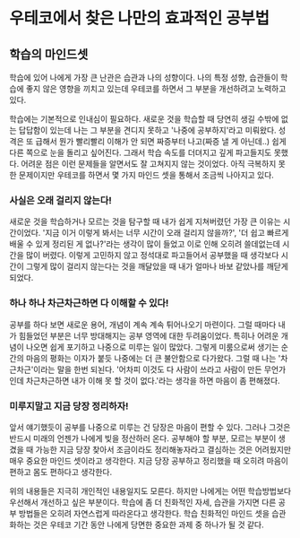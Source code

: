 # 우테코에서 찾은 나만의 효과적인 공부법
## 학습의 마인드셋

학습에 있어 나에게 가장 큰 난관은 습관과 나의 성향이다. 나의 특정 성향, 습관들이 학습에 좋지 않은 영향을 끼치고 있는데 우테코를 하면서 그 부분을 개선하려고 노력하고 있다.

학습에는 기본적으로 인내심이 필요하다. 새로운 것을 학습할 때 당연히 생길 수밖에 없는 답답함이 있는데 나는 그 부분을 견디지 못하고 '나중에 공부하지'라고 미뤄왔다. 성격은 또 급해서 뭔가 빨리빨리 이해가 안 되면 짜증부터 나고(짜증 낼 게 아닌데..) 쉽게 다른 쪽으로 눈을 돌리고 싶어진다. 그래서 학습 속도를 더뎌지고 깊게 파고들지도 못했다. 어려운 점은 이런 문제들을 알면서도 잘 고쳐지지 않는 것이었다. 아직 극복하지 못한 문제이지만 우테코를 하면서 몇 가지 마인드 셋을 통해서 조금씩 나아지고 있다.

### 사실은 오래 걸리지 않는다!
새로운 것을 학습하거나 모르는 것을 탐구할 때 내가 쉽게 지쳐버렸던 가장 큰 이유는 시간이었다.
'지금 이거 이렇게 봐서는 너무 시간이 오래 걸리지 않을까?', '더 쉽고 빠르게 배울 수 있게 정리된 게 없나?'라는 생각이 많이 들었고 이로 인해 오히려 쓸데없는데 시간을 많이 버렸다.
이렇게 고민하지 않고 정석대로 파고들어서 공부했을 때 생각보다 시간이 그렇게 많이 걸리지 않는다는 것을 깨달았을 때 내가 얼마나 바보 같았나를 깨닫게 되었다.

### 하나 하나 차근차근하면 다 이해할 수 있다!
공부를 하다 보면 새로운 용어, 개념이 계속 계속 튀어나오기 마련이다. 그럴 때마다 내가 힘들었던 부분은 너무 방대해지는 공부 영역에 대한 두려움이었다.
특히나 어려운 개념이 나오면 쉽게 포기하고 나중으로 미루는 일이 많았다. 그렇게 미룸으로써 생기는 순간의 마음의 평화는 이자가 붙듯 나중에는 더 큰 불안함으로 다가왔다.
그럴 때 나는 '차근차근'이라는 말을 한번 되뇐다. '어차피 이것도 다 사람이 쓰라고 사람이 만든 무언가인데 차근차근하면 내가 이해 못 할 것이 없다.'라는 생각을 하면 마음이 좀 편해졌다.

### 미루지말고 지금 당장 정리하자!
앞서 얘기했듯이 공부를 나중으로 미루는 건 당장은 마음이 편할 수 있다. 그러나 그것은 반드시 미래의 언젠가 나에게 빚을 정산하러 온다.
공부해야 할 부분, 모르는 부분이 생겼을 때 가능한 지금 당장 찾아서 조금이라도 정리해놓자라고 결심하는 것은 어려웠지만 매우 중요한 마인드 셋이라고 생각한다.
지금 당장 공부하고 정리했을 때 오히려 마음이 편하고 몸도 편하다고 생각한다.

위의 내용들은 지극히 개인적인 내용일지도 모른다. 하지만 나에게는 어떤 학습방법보다 우선해서 개선하고 싶은 부분이다.
학습에 좀 더 친화적인 자세, 습관을 가지면 다른 공부 방법들은 오히려 자연스럽게 따라온다고 생각한다.
학습 친화적인 마인드 셋을 습관화하는 것은 우테코 기간 동안 나에게 당면한 중요한 과제 중 하나가 될 것 같다.
